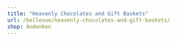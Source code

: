 ```yaml
---
title: "Heavenly Chocolates and Gift Baskets"
url: /bellevue/heavenly-chocolates-and-gift-baskets/
shop: Andenken
---
```

